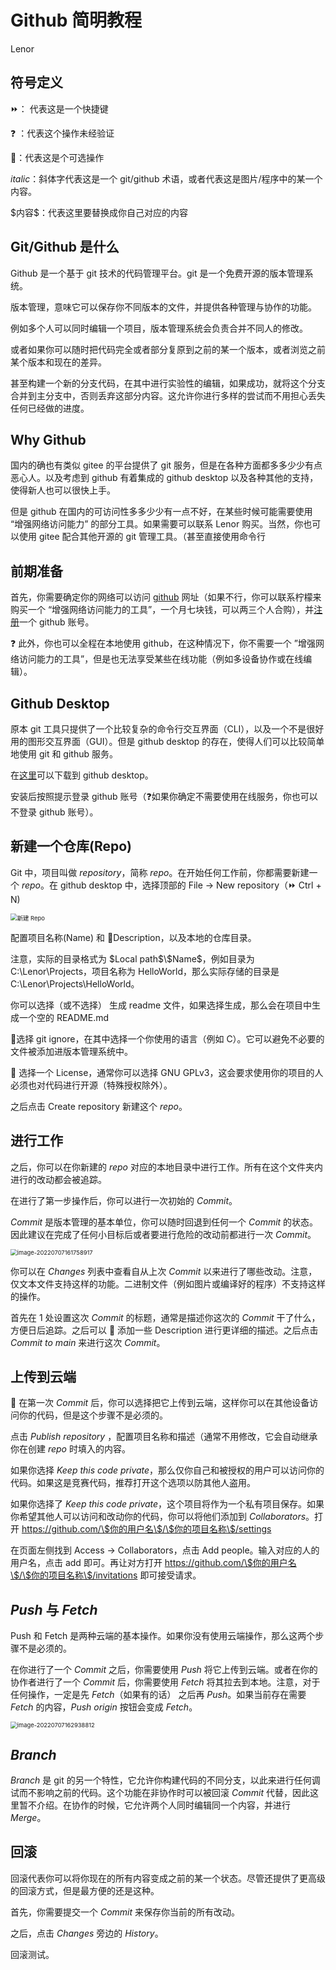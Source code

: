 # Github 简明教程

Lenor

## 符号定义

:fast_forward:： 代表这是一个快捷键

:question: ：代表这个操作未经验证

:balloon:：代表这是个可选操作

*italic*：斜体字代表这是一个 git/github 术语，或者代表这是图片/程序中的某一个内容。

\$内容\$：代表这里要替换成你自己对应的内容

## Git/Github 是什么

Github 是一个基于 git 技术的代码管理平台。git 是一个免费开源的版本管理系统。

版本管理，意味它可以保存你不同版本的文件，并提供各种管理与协作的功能。

例如多个人可以同时编辑一个项目，版本管理系统会负责合并不同人的修改。

或者如果你可以随时把代码完全或者部分复原到之前的某一个版本，或者浏览之前某个版本和现在的差异。

甚至构建一个新的分支代码，在其中进行实验性的编辑，如果成功，就将这个分支合并到主分支中，否则丢弃这部分内容。这允许你进行多样的尝试而不用担心丢失任何已经做的进度。

## Why Github

国内的确也有类似 gitee 的平台提供了 git 服务，但是在各种方面都多多少少有点恶心人。以及考虑到 github 有着集成的 github desktop 以及各种其他的支持，使得新人也可以很快上手。

但是 github 在国内的可访问性多多少少有一点不好，在某些时候可能需要使用 “增强网络访问能力” 的部分工具。如果需要可以联系 Lenor 购买。当然，你也可以使用 gitee 配合其他开源的 git 管理工具。（甚至直接使用命令行

## 前期准备

首先，你需要确定你的网络可以访问 [github](www.github.com) 网址（如果不行，你可以联系柠檬来购买一个 “增强网络访问能力的工具”，一个月七块钱，可以两三个人合购），并[注册](https://github.com/signup)一个 github 账号。

:question: 此外，你也可以全程在本地使用 github，在这种情况下，你不需要一个 ”增强网络访问能力的工具”，但是也无法享受某些在线功能（例如多设备协作或在线编辑）。

## Github Desktop

原本 git 工具只提供了一个比较复杂的命令行交互界面（CLI），以及一个不是很好用的图形交互界面（GUI）。但是 github desktop 的存在，使得人们可以比较简单地使用 git 和 github 服务。

在[这里](https://desktop.github.com/)可以下载到 github desktop。

安装后按照提示登录 github 账号（:question:如果你确定不需要使用在线服务，你也可以不登录 github 账号）。

## 新建一个仓库(Repo)

Git 中，项目叫做 *repository*，简称 *repo*。在开始任何工作前，你都需要新建一个 *repo*。在 github desktop 中，选择顶部的 File -> New repository（:fast_forward: Ctrl + N)

<img src="https://s2.loli.net/2022/07/07/CGd1nEO9cihywrA.png" alt="新建 Repo" style="zoom: 67%;"/>

配置项目名称(Name) 和 :balloon:Description，以及本地的仓库目录。

注意，实际的目录格式为 \$Local path\$\\\$Name\$，例如目录为 C:\Lenor\Projects，项目名称为 HelloWorld，那么实际存储的目录是 C:\Lenor\Projects\HelloWorld。

你可以选择（或不选择） 生成 readme 文件，如果选择生成，那么会在项目中生成一个空的 README.md

:balloon:选择 git ignore，在其中选择一个你使用的语言（例如 C）。它可以避免不必要的文件被添加进版本管理系统中。

:balloon: 选择一个 License，通常你可以选择 GNU GPLv3，这会要求使用你的项目的人必须也对代码进行开源（特殊授权除外）。

之后点击 Create repository 新建这个 *repo*。

## 进行工作

之后，你可以在你新建的 *repo* 对应的本地目录中进行工作。所有在这个文件夹内进行的改动都会被追踪。

在进行了第一步操作后，你可以进行一次初始的 *Commit*。

*Commit* 是版本管理的基本单位，你可以随时回退到任何一个 *Commit* 的状态。因此建议在完成了任何小目标后或者要进行危险的改动前都进行一次 *Commit*。

<img src="https://s2.loli.net/2022/07/07/KT4q1yEz6gxLj3G.png" alt="image-20220707161758917" style="zoom:67%;" />

你可以在 *Changes* 列表中查看自从上次 *Commit* 以来进行了哪些改动。注意，仅文本文件支持这样的功能。二进制文件（例如图片或编译好的程序）不支持这样的操作。

首先在 1 处设置这次 *Commit* 的标题，通常是描述你这次的 *Commit* 干了什么，方便日后追踪。之后可以 :balloon: 添加一些 Description 进行更详细的描述。之后点击 *Commit to main* 来进行这次 *Commit*。

## 上传到云端

:balloon: 在第一次 *Commit* 后，你可以选择把它上传到云端，这样你可以在其他设备访问你的代码，但是这个步骤不是必须的。

点击 *Publish repository* ，配置项目名称和描述（通常不用修改，它会自动继承你在创建 *repo* 时填入的内容。

如果你选择 *Keep this code private*，那么仅你自己和被授权的用户可以访问你的代码。如果这是竞赛代码，推荐打开这个选项以防其他人盗用。

如果你选择了 *Keep this code private*，这个项目将作为一个私有项目保存。如果你希望其他人可以访问和改动你的代码，你可以将他们添加到 *Collaborators*。打开 https://github.com/\$你的用户名\$/\$你的项目名称\$/settings

在页面左侧找到 Access -> Collaborators，点击 Add people。输入对应的人的用户名，点击 add 即可。再让对方打开 https://github.com/\$你的用户名\$/\$你的项目名称\$/invitations 即可接受请求。

## *Push* 与 *Fetch*

Push 和 Fetch 是两种云端的基本操作。如果你没有使用云端操作，那么这两个步骤不是必须的。

在你进行了一个 *Commit* 之后，你需要使用 *Push* 将它上传到云端。或者在你的协作者进行了一个 *Commit* 后，你需要使用 *Fetch* 将其拉去到本地。注意，对于任何操作，一定是先 *Fetch*（如果有的话） 之后再 *Push*。如果当前存在需要 *Fetch* 的内容，*Push origin* 按钮会变成 *Fetch*。

<img src="https://s2.loli.net/2022/07/07/PgAi2E35kKjNLC4.png" alt="image-20220707162938812" style="zoom: 67%;" />

## *Branch*

*Branch* 是 git 的另一个特性，它允许你构建代码的不同分支，以此来进行任何调试而不影响之前的代码。这个功能在非协作时可以被回滚 *Commit* 代替，因此这里暂不介绍。在协作的时候，它允许两个人同时编辑同一个内容，并进行 *Merge*。

## 回滚

回滚代表你可以将你现在的所有内容变成之前的某一个状态。尽管还提供了更高级的回滚方式，但是最方便的还是这种。

首先，你需要提交一个 *Commit* 来保存你当前的所有改动。

之后，点击 *Changes* 旁边的 *History*。

回滚测试。
